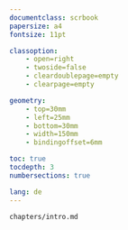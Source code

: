```yaml
---
documentclass: scrbook
papersize: a4
fontsize: 11pt

classoption:
    - open=right
    - twoside=false
    - cleardoublepage=empty
    - clearpage=empty

geometry:
    - top=30mm
    - left=25mm
    - bottom=30mm
    - width=150mm
    - bindingoffset=6mm

toc: true
tocdepth: 3
numbersections: true

lang: de
---
```



```{.include}
chapters/intro.md
```
